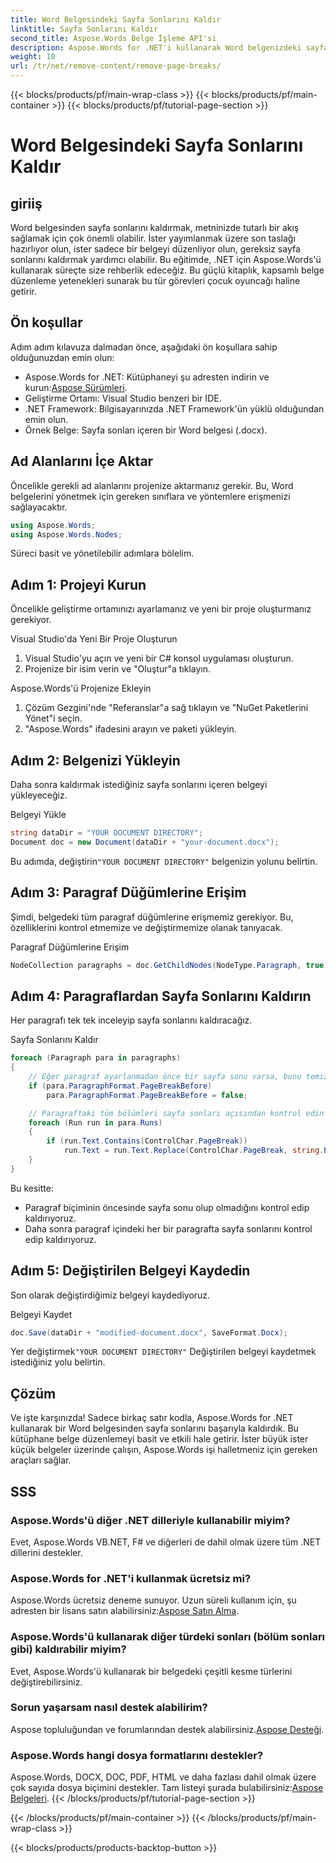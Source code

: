```yaml
---
title: Word Belgesindeki Sayfa Sonlarını Kaldır
linktitle: Sayfa Sonlarını Kaldır
second_title: Aspose.Words Belge İşleme API'si
description: Aspose.Words for .NET'i kullanarak Word belgenizdeki sayfa sonlarını nasıl kaldıracağınızı adım adım kılavuzumuzla öğrenin. Belge düzenleme becerilerinizi geliştirin.
weight: 10
url: /tr/net/remove-content/remove-page-breaks/
---
```


{{< blocks/products/pf/main-wrap-class >}}
{{< blocks/products/pf/main-container >}}
{{< blocks/products/pf/tutorial-page-section >}}

# Word Belgesindeki Sayfa Sonlarını Kaldır

## giriiş

Word belgesinden sayfa sonlarını kaldırmak, metninizde tutarlı bir akış sağlamak için çok önemli olabilir. İster yayımlanmak üzere son taslağı hazırlıyor olun, ister sadece bir belgeyi düzenliyor olun, gereksiz sayfa sonlarını kaldırmak yardımcı olabilir. Bu eğitimde, .NET için Aspose.Words'ü kullanarak süreçte size rehberlik edeceğiz. Bu güçlü kitaplık, kapsamlı belge düzenleme yetenekleri sunarak bu tür görevleri çocuk oyuncağı haline getirir.

## Ön koşullar

Adım adım kılavuza dalmadan önce, aşağıdaki ön koşullara sahip olduğunuzdan emin olun:

-  Aspose.Words for .NET: Kütüphaneyi şu adresten indirin ve kurun:[Aspose Sürümleri](https://releases.aspose.com/words/net/).
- Geliştirme Ortamı: Visual Studio benzeri bir IDE.
- .NET Framework: Bilgisayarınızda .NET Framework'ün yüklü olduğundan emin olun.
- Örnek Belge: Sayfa sonları içeren bir Word belgesi (.docx).

## Ad Alanlarını İçe Aktar

Öncelikle gerekli ad alanlarını projenize aktarmanız gerekir. Bu, Word belgelerini yönetmek için gereken sınıflara ve yöntemlere erişmenizi sağlayacaktır.

```csharp
using Aspose.Words;
using Aspose.Words.Nodes;
```

Süreci basit ve yönetilebilir adımlara bölelim.

## Adım 1: Projeyi Kurun

Öncelikle geliştirme ortamınızı ayarlamanız ve yeni bir proje oluşturmanız gerekiyor.

Visual Studio'da Yeni Bir Proje Oluşturun
1. Visual Studio'yu açın ve yeni bir C# konsol uygulaması oluşturun.
2. Projenize bir isim verin ve "Oluştur"a tıklayın.

Aspose.Words'ü Projenize Ekleyin
1. Çözüm Gezgini'nde "Referanslar"a sağ tıklayın ve "NuGet Paketlerini Yönet"i seçin.
2. "Aspose.Words" ifadesini arayın ve paketi yükleyin.

## Adım 2: Belgenizi Yükleyin

Daha sonra kaldırmak istediğiniz sayfa sonlarını içeren belgeyi yükleyeceğiz.

Belgeyi Yükle
```csharp
string dataDir = "YOUR DOCUMENT DIRECTORY"; 
Document doc = new Document(dataDir + "your-document.docx");
```
 Bu adımda, değiştirin`"YOUR DOCUMENT DIRECTORY"` belgenizin yolunu belirtin.

## Adım 3: Paragraf Düğümlerine Erişim

Şimdi, belgedeki tüm paragraf düğümlerine erişmemiz gerekiyor. Bu, özelliklerini kontrol etmemize ve değiştirmemize olanak tanıyacak.

Paragraf Düğümlerine Erişim
```csharp
NodeCollection paragraphs = doc.GetChildNodes(NodeType.Paragraph, true);
```

## Adım 4: Paragraflardan Sayfa Sonlarını Kaldırın

Her paragrafı tek tek inceleyip sayfa sonlarını kaldıracağız.

Sayfa Sonlarını Kaldır
```csharp
foreach (Paragraph para in paragraphs)
{
    // Eğer paragraf ayarlanmadan önce bir sayfa sonu varsa, bunu temizleyin.
    if (para.ParagraphFormat.PageBreakBefore)
        para.ParagraphFormat.PageBreakBefore = false;

    // Paragraftaki tüm bölümleri sayfa sonları açısından kontrol edin ve varsa kaldırın.
    foreach (Run run in para.Runs)
    {
        if (run.Text.Contains(ControlChar.PageBreak))
            run.Text = run.Text.Replace(ControlChar.PageBreak, string.Empty);
    }
}
```
Bu kesitte:
- Paragraf biçiminin öncesinde sayfa sonu olup olmadığını kontrol edip kaldırıyoruz.
- Daha sonra paragraf içindeki her bir paragrafta sayfa sonlarını kontrol edip kaldırıyoruz.

## Adım 5: Değiştirilen Belgeyi Kaydedin

Son olarak değiştirdiğimiz belgeyi kaydediyoruz.

Belgeyi Kaydet
```csharp
doc.Save(dataDir + "modified-document.docx", SaveFormat.Docx);
```
 Yer değiştirmek`"YOUR DOCUMENT DIRECTORY"` Değiştirilen belgeyi kaydetmek istediğiniz yolu belirtin.

## Çözüm

Ve işte karşınızda! Sadece birkaç satır kodla, Aspose.Words for .NET kullanarak bir Word belgesinden sayfa sonlarını başarıyla kaldırdık. Bu kütüphane belge düzenlemeyi basit ve etkili hale getirir. İster büyük ister küçük belgeler üzerinde çalışın, Aspose.Words işi halletmeniz için gereken araçları sağlar.

## SSS

### Aspose.Words'ü diğer .NET dilleriyle kullanabilir miyim?
Evet, Aspose.Words VB.NET, F# ve diğerleri de dahil olmak üzere tüm .NET dillerini destekler.

### Aspose.Words for .NET'i kullanmak ücretsiz mi?
 Aspose.Words ücretsiz deneme sunuyor. Uzun süreli kullanım için, şu adresten bir lisans satın alabilirsiniz:[Aspose Satın Alma](https://purchase.aspose.com/buy).

### Aspose.Words'ü kullanarak diğer türdeki sonları (bölüm sonları gibi) kaldırabilir miyim?
Evet, Aspose.Words'ü kullanarak bir belgedeki çeşitli kesme türlerini değiştirebilirsiniz.

### Sorun yaşarsam nasıl destek alabilirim?
 Aspose topluluğundan ve forumlarından destek alabilirsiniz.[Aspose Desteği](https://forum.aspose.com/c/words/8).

### Aspose.Words hangi dosya formatlarını destekler?
Aspose.Words, DOCX, DOC, PDF, HTML ve daha fazlası dahil olmak üzere çok sayıda dosya biçimini destekler. Tam listeyi şurada bulabilirsiniz:[Aspose Belgeleri](https://reference.aspose.com/words/net/).
{{< /blocks/products/pf/tutorial-page-section >}}

{{< /blocks/products/pf/main-container >}}
{{< /blocks/products/pf/main-wrap-class >}}

{{< blocks/products/products-backtop-button >}}

